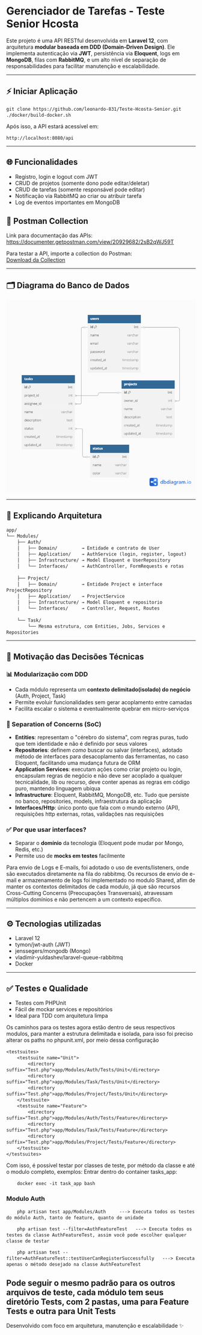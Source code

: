 # Gerenciador de Tarefas - Teste Senior Hcosta

Este projeto é uma API RESTful desenvolvida em **Laravel 12**, com arquitetura **modular baseada em DDD (Domain-Driven Design)**. Ele implementa autenticação via **JWT**, persistência via **Eloquent**, logs em **MongoDB**, filas com **RabbitMQ**, e um alto nível de separação de responsabilidades para facilitar manutenção e escalabilidade.

---

## ⚡ Iniciar Aplicação



```Rodar no terminal
git clone https://github.com/leonardo-831/Teste-Hcosta-Senior.git
./docker/build-docker.sh
```

Após isso, a API estará acessível em:
```
http://localhost:8080/api
```

---

## 🌐 Funcionalidades

- Registro, login e logout com JWT
- CRUD de projetos (somente dono pode editar/deletar)
- CRUD de tarefas (somente responsável pode editar)
- Notificação via RabbitMQ ao criar ou atribuir tarefa
- Log de eventos importantes em MongoDB

## 📌 Postman Collection  
Link para documentação das APIs: https://documenter.getpostman.com/view/20929682/2sB2qWJ59T

Para testar a API, importe a collection do Postman:  
[Download da Collection](/documentation/Teste-Hcosta.postman_collection.json) 

---

## 🗂️ Diagrama do Banco de Dados

![Diagrama ER](documentation/database-diagram.png)

---

## 📂 Explicando Arquitetura

```
app/
└── Modules/
    ├── Auth/
    │   ├── Domain/         → Entidade e contrato de User
    │   ├── Application/    → AuthService (login, register, logout)
    │   ├── Infrastructure/ → Model Eloquent e UserRepository
    │   └── Interfaces/     → AuthController, FormRequests e rotas
    
    ├── Project/
    │   ├── Domain/         → Entidade Project e interface ProjectRepository
    │   ├── Application/    → ProjectService
    │   ├── Infrastructure/ → Model Eloquent e repositorio
    │   └── Interfaces/     → Controller, Request, Routes

    └── Task/
        └── Mesma estrutura, com Entities, Jobs, Services e Repositories
```

---

## 🧠 Motivação das Decisões Técnicas

### 📊 Modularização com DDD
- Cada módulo representa um **contexto delimitado(isolado) do negócio** (Auth, Project, Task)
- Permite evoluir funcionalidades sem gerar acoplamento entre camadas
- Facilita escalar o sistema e eventualmente quebrar em micro-serviços

### 📖 Separation of Concerns (SoC)
- **Entities**: representam o "cérebro do sistema", com regras puras, tudo que tem identidade e não é definido por seus valores
- **Repositories**: definem *como* buscar ou salvar (interfaces), adotado método de interfaces para desacoplamento das ferramentas, no caso Eloquent, facilitando uma mudança futura de ORM
- **Application Services**: executam ações como criar projeto ou login, encapsulam regras de negócio e não deve ser acoplado a qualquer tecnicalidade, lib ou recurso, deve conter apenas as regras em código puro, mantendo linguagem ubíqua
- **Infrastructure**: Eloquent, RabbitMQ, MongoDB, etc. Tudo que persiste no banco, repositories, models, infraestrutura da aplicação
- **Interfaces/Http**: único ponto que fala com o mundo externo (API), requisições http externas, rotas, validações nas requisições

### ✅ Por que usar interfaces?
- Separar o **domínio** da tecnologia (Eloquent pode mudar por Mongo, Redis, etc.)
- Permite uso de **mocks em testes** facilmente

Para envio de Logs e E-mails, foi adotado o uso de events/listeners, onde são executados diretamente na fila do rabbitmq. Os recursos de envio de e-mail e armazenamento de logs foi implementado no modulo Shared, afim de manter os contextos delimitados de cada modulo, já que são recursos Cross-Cutting Concerns (Preocupações Transversais),
atravessam múltiplos domínios e não pertencem a um contexto específico.

---

## ⚙ Tecnologias utilizadas
- Laravel 12
- tymon/jwt-auth (JWT)
- jenssegers/mongodb (Mongo)
- vladimir-yuldashev/laravel-queue-rabbitmq
- Docker

---

## ✅ Testes e Qualidade
- Testes com PHPUnit
- Fácil de mockar services e repositórios
- Ideal para TDD com arquitetura limpa

Os caminhos para os testes agora estão dentro de seus respectivos modulos, para manter a estrutura delimitada e isolada, para isso foi preciso
alterar os paths no phpunit.xml, por meio dessa configuração
```
<testsuites>
    <testsuite name="Unit">
        <directory suffix="Test.php">app/Modules/Auth/Tests/Unit</directory>
        <directory suffix="Test.php">app/Modules/Task/Tests/Unit</directory>
        <directory suffix="Test.php">app/Modules/Project/Tests/Unit</directory>
    </testsuite>
    <testsuite name="Feature">
        <directory suffix="Test.php">app/Modules/Auth/Tests/Feature</directory>
        <directory suffix="Test.php">app/Modules/Task/Tests/Feature</directory>
        <directory suffix="Test.php">app/Modules/Project/Tests/Feature</directory>
    </testsuite>
</testsuites>
```
Com isso, é possível testar por classes de teste, por método da classe e até o modulo completo, exemplos:
Entrar dentro do container tasks_app:
```
    docker exec -it task_app bash
```

### Modulo Auth
```
    php artisan test app/Modules/Auth     ---> Executa todos os testes do módulo Auth, tanto de feature, quanto de unidade
```
```
    php artisan test --filter=AuthFeatureTest   ---> Executa todos os testes da classe AuthFeatureTest, assim você pode escolher qualquer classe de testar
```
```
    php artisan test --filter=AuthFeatureTest::testUserCanRegisterSuccessfully   ---> Executa apenas o método desejado na classe AuthFeatureTest
```
Pode seguir o mesmo padrão para os outros arquivos de teste, cada módulo tem seus diretório Tests, com 2 pastas, uma para Feature Tests e outra para Unit Tests
---

Desenvolvido com foco em arquitetura, manutenção e escalabilidade ✨
